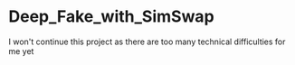 # Deep_Fake_with_SimSwap
I won't continue this project as there are too many technical difficulties for me yet